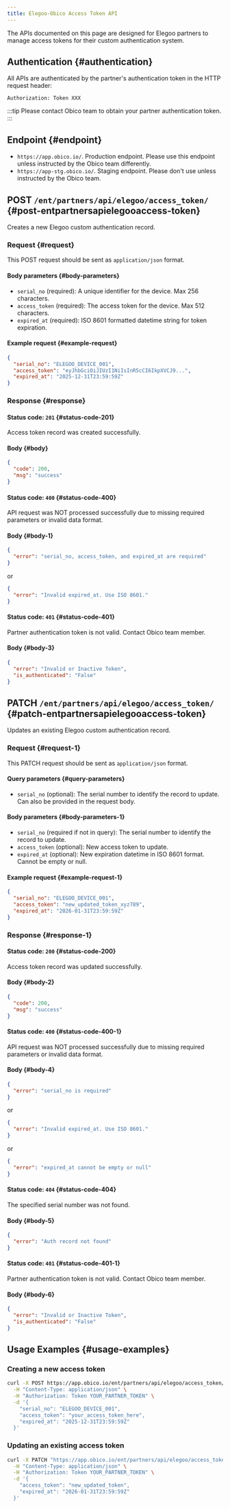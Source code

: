 ```yaml
---
title: Elegoo-Obico Access Token API
---
```


The APIs documented on this page are designed for Elegoo partners to manage access tokens for their custom authentication system.

## Authentication {#authentication}

All APIs are authenticated by the partner's authentication token in the HTTP request header:

`Authorization: Token XXX`

:::tip
Please contact Obico team to obtain your partner authentication token.
:::

## Endpoint {#endpoint}

- `https://app.obico.io/`. Production endpoint. Please use this endpoint unless instructed by the Obico team differently.
- `https://app-stg.obico.io/`. Staging endpoint. Please don't use unless instructed by the Obico team.

## POST `/ent/partners/api/elegoo/access_token/` {#post-entpartnersapielegooaccess-token}

Creates a new Elegoo custom authentication record.

### Request {#request}

This POST request should be sent as `application/json` format.

#### Body parameters {#body-parameters}

- `serial_no` (required): A unique identifier for the device. Max 256 characters.
- `access_token` (required): The access token for the device. Max 512 characters.
- `expired_at` (required): ISO 8601 formatted datetime string for token expiration.

#### Example request {#example-request}

```json
{
  "serial_no": "ELEGOO_DEVICE_001",
  "access_token": "eyJhbGciOiJIUzI1NiIsInR5cCI6IkpXVCJ9...",
  "expired_at": "2025-12-31T23:59:59Z"
}
```

### Response {#response}

#### Status code: `201` {#status-code-201}

Access token record was created successfully.

#### Body {#body}

```json
{
  "code": 200,
  "msg": "success"
}
```

#### Status code: `400` {#status-code-400}

API request was NOT processed successfully due to missing required parameters or invalid data format.

#### Body {#body-1}

```json
{
  "error": "serial_no, access_token, and expired_at are required"
}
```

or

```json
{
  "error": "Invalid expired_at. Use ISO 8601."
}
```

#### Status code: `401` {#status-code-401}

Partner authentication token is not valid. Contact Obico team member.

#### Body {#body-3}

```json
{
  "error": "Invalid or Inactive Token",
  "is_authenticated": "False"
}
```

## PATCH `/ent/partners/api/elegoo/access_token/` {#patch-entpartnersapielegooaccess-token}

Updates an existing Elegoo custom authentication record.

### Request {#request-1}

This PATCH request should be sent as `application/json` format.

#### Query parameters {#query-parameters}

- `serial_no` (optional): The serial number to identify the record to update. Can also be provided in the request body.

#### Body parameters {#body-parameters-1}

- `serial_no` (required if not in query): The serial number to identify the record to update.
- `access_token` (optional): New access token to update.
- `expired_at` (optional): New expiration datetime in ISO 8601 format. Cannot be empty or null.

#### Example request {#example-request-1}

```json
{
  "serial_no": "ELEGOO_DEVICE_001",
  "access_token": "new_updated_token_xyz789",
  "expired_at": "2026-01-31T23:59:59Z"
}
```

### Response {#response-1}

#### Status code: `200` {#status-code-200}

Access token record was updated successfully.

#### Body {#body-2}

```json
{
  "code": 200,
  "msg": "success"
}
```

#### Status code: `400` {#status-code-400-1}

API request was NOT processed successfully due to missing required parameters or invalid data format.

#### Body {#body-4}

```json
{
  "error": "serial_no is required"
}
```

or

```json
{
  "error": "Invalid expired_at. Use ISO 8601."
}
```

or

```json
{
  "error": "expired_at cannot be empty or null"
}
```

#### Status code: `404` {#status-code-404}

The specified serial number was not found.

#### Body {#body-5}

```json
{
  "error": "Auth record not found"
}
```

#### Status code: `401` {#status-code-401-1}

Partner authentication token is not valid. Contact Obico team member.

#### Body {#body-6}

```json
{
  "error": "Invalid or Inactive Token",
  "is_authenticated": "False"
}
```

## Usage Examples {#usage-examples}

### Creating a new access token

```bash
curl -X POST https://app.obico.io/ent/partners/api/elegoo/access_token/ \
  -H "Content-Type: application/json" \
  -H "Authorization: Token YOUR_PARTNER_TOKEN" \
  -d '{
    "serial_no": "ELEGOO_DEVICE_001",
    "access_token": "your_access_token_here",
    "expired_at": "2025-12-31T23:59:59Z"
  }'
```

### Updating an existing access token

```bash
curl -X PATCH "https://app.obico.io/ent/partners/api/elegoo/access_token/?serial_no=ELEGOO_DEVICE_001" \
  -H "Content-Type: application/json" \
  -H "Authorization: Token YOUR_PARTNER_TOKEN" \
  -d '{
    "access_token": "new_updated_token",
    "expired_at": "2026-01-31T23:59:59Z"
  }'
```


